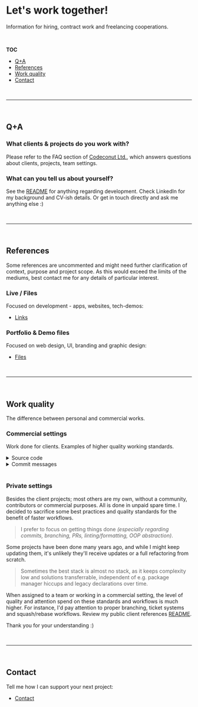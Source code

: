 # Let's work together!

Information for hiring, contract work and freelancing cooperations.

<br>

**TOC**

- [Q+A](#qa)
- [References](#references)
- [Work quality](#work-quality)
- [Contact](#contact)

<br>

---

<br>

## Q+A

### What clients & projects do you work with?

Please refer to the FAQ section of [Codeconut Ltd.](https://www.codeconut.io), which answers questions about clients, projects, team settings.

### What can you tell us about yourself?

See the [README](README.md) for anything regarding development. Check LinkedIn for my background and CV-ish details. Or get in touch directly and ask me anything else :)

<br>

---

<br>

## References

Some references are uncommented and might need further clarification of context, purpose and project scope. As this would exceed the limits of the mediums, best contact me for any details of particular interest.

### Live / Files

Focused on development - apps, websites, tech-demos:

- [Links](README.md)

### Portfolio & Demo files

Focused on web design, UI, branding and graphic design:

- [Files](https://static.codeconut.io/references)

<br>

---

<br>

## Work quality

The difference between personal and commercial works.

### Commercial settings

Work done for clients. Examples of higher quality working standards.

<details>
  <summary>Source code</summary>

  ![Code quality](assets/work-quality/code.png)

</details>

<details>
  <summary>Commit messages</summary>

  ![Commit structure](assets/work-quality/commits.png)

</details>

<br>

### Private settings

Besides the client projects; most others are my own, without a community, contributors or commercial purposes. All is done in unpaid spare time. I decided to sacrifice some best practices and quality standards for the benefit of faster workflows.

> I prefer to focus on getting things done _(especially regarding commits, branching, PRs, linting/formatting, OOP abstraction)_.

Some projects have been done many years ago, and while I might keep updating them, it's unlikely they'll receive updates or a full refactoring from scratch.

> Sometimes the best stack is almost no stack, as it keeps complexity low and solutions transferrable, independent of e.g. package manager hiccups and legacy declarations over time.

When assigned to a team or working in a commercial setting, the level of quality and attention spend on these standards and workflows is much higher. For instance, I'd pay attention to proper branching, ticket systems and squash/rebase workflows. Review my public client references [README](README.md).

Thank you for your understanding :)

<br>

---

<br>

## Contact

Tell me how I can support your next project:

- [Contact](README.md#contact)
